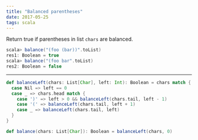 ```yaml
---
title: "Balanced parentheses"
date: 2017-05-25
tags: scala
---
```


Return true if parentheses in list `chars` are balanced.

```scala
scala> balance("(foo (bar))".toList)
res1: Boolean = true
scala> balance("(foo bar".toList)
res2: Boolean = false
```

---

```scala
def balanceLeft(chars: List[Char], left: Int): Boolean = chars match {
  case Nil => left == 0
  case _ => chars.head match {
    case ')' => left > 0 && balanceLeft(chars.tail, left - 1)
    case '(' => balanceLeft(chars.tail, left + 1)
    case _ => balanceLeft(chars.tail, left)
  }
}

def balance(chars: List[Char]): Boolean = balanceLeft(chars, 0)
```
